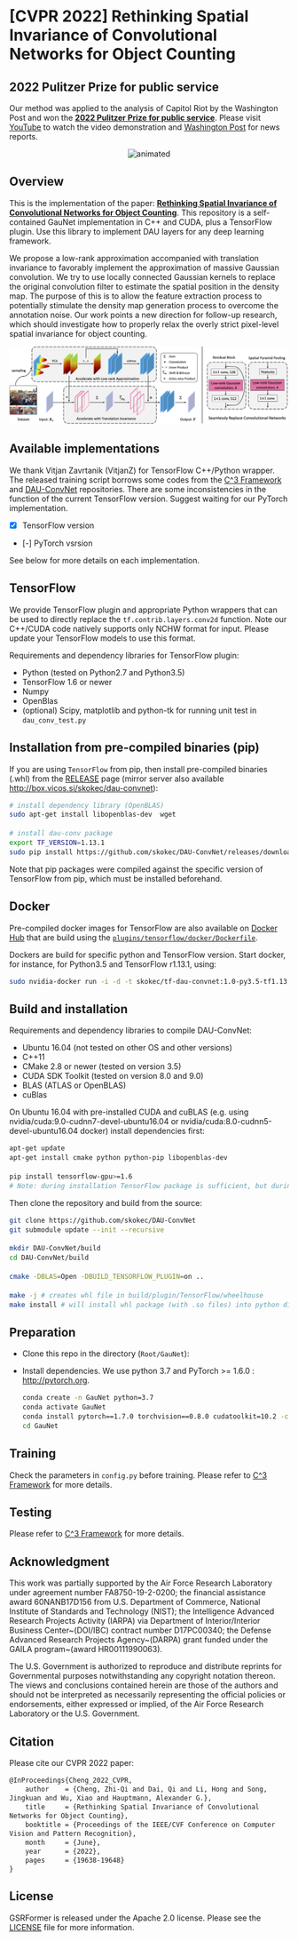 # [CVPR 2022] Rethinking Spatial Invariance of Convolutional Networks for Object Counting


## 2022 Pulitzer Prize for public service
Our method was applied to the analysis of Capitol Riot by the Washington Post and won the [**2022 Pulitzer Prize for public service**](https://www.pulitzer.org/prize-winners-by-year). Please visit [YouTube](https://www.youtube.com/watch?v=WiZ51V5M0C8&ab_channel=Zhi-QiCheng) to watch the video demonstration and 
[Washington Post](https://www.washingtonpost.com/investigations/interactive/2021/dc-police-records-capitol-riot/) for news reports.

<p align="center">
  <img src="./figures/demo.gif" alt="animated" />
</p>


## Overview
This is the implementation of the paper: [**Rethinking Spatial Invariance of Convolutional Networks for Object Counting**](https://arxiv.org/pdf/2206.05253.pdf). This repository is a self-contained GauNet implementation in C++ and CUDA, plus a TensorFlow plugin. Use this library to implement DAU layers for any deep learning framework.

We propose a low-rank approximation accompanied with translation invariance to favorably implement the approximation of massive Gaussian convolution. We try to use locally connected Gaussian kernels to replace the original convolution filter to estimate the spatial position in the density map. The purpose of this is to allow the feature extraction process to potentially stimulate the density map generation process to overcome the annotation noise. Our work points a new direction for follow-up research, which should investigate how to properly relax the overly strict pixel-level spatial invariance for object counting.

![framework](./figures/framework.png)


## Available implementations
We thank Vitjan Zavrtanik (VitjanZ) for TensorFlow C++/Python wrapper.
The released training script borrows some codes from the [C^3 Framework](https://github.com/gjy3035/C-3-Framework) and [DAU-ConvNet](https://github.com/skokec/DAU-ConvNet) repositories. There are some inconsistencies in the function of the current TensorFlow version. Suggest waiting for our PyTorch implementation.
- [x] TensorFlow version
- [-] PyTorch vsrsion 

See below for more details on each implementation.


## TensorFlow
We provide TensorFlow plugin and appropriate Python wrappers that can be used to directly replace the `tf.contrib.layers.conv2d` function. Note our C++/CUDA code natively supports only NCHW format for input. Please update your TensorFlow models to use this format. 

Requirements and dependency libraries for TensorFlow plugin:
 * Python (tested on Python2.7 and Python3.5)
 * TensorFlow 1.6 or newer 
 * Numpy
 * OpenBlas
 * (optional) Scipy, matplotlib and python-tk  for running unit test in `dau_conv_test.py`
 
## Installation from pre-compiled binaries (pip)
If you are using `TensorFlow` from pip, then install pre-compiled binaries (.whl) from the [RELEASE](https://github.com/skokec/DAU-ConvNet/releases) page (mirror server also available http://box.vicos.si/skokec/dau-convnet):

```bash
# install dependency library (OpenBLAS)
sudo apt-get install libopenblas-dev  wget

# install dau-conv package
export TF_VERSION=1.13.1
sudo pip install https://github.com/skokec/DAU-ConvNet/releases/download/v1.0/dau_conv-1.0_TF[TF_VERSION]-cp35-cp35m-manylinux1_x86_64.whl
```

Note that pip packages were compiled against the specific version of TensorFlow from pip, which must be installed beforehand.

## Docker 
Pre-compiled docker images for TensorFlow are also available on [Docker Hub](https://hub.docker.com/r/skokec/dau-convnet) that are build using the [`plugins/tensorflow/docker/Dockerfile`](https://github.com/skokec/DAU-ConvNet/blob/master/plugins/tensorflow/docker/Dockerfile). 

Dockers are build for specific python and TensorFlow version. Start docker, for instance, for Python3.5 and TensorFlow r1.13.1, using:

```bash
sudo nvidia-docker run -i -d -t skokec/tf-dau-convnet:1.0-py3.5-tf1.13.1 /bin/bash
```

## Build and installation ##
Requirements and dependency libraries to compile DAU-ConvNet:
 * Ubuntu 16.04 (not tested on other OS and other versions)
 * C++11
 * CMake 2.8 or newer (tested on version 3.5)
 * CUDA SDK Toolkit (tested on version 8.0 and 9.0)
 * BLAS (ATLAS or OpenBLAS)
 * cuBlas

On Ubuntu 16.04 with pre-installed CUDA and cuBLAS (e.g. using nvidia/cuda:9.0-cudnn7-devel-ubuntu16.04 or nvidia/cuda:8.0-cudnn5-devel-ubuntu16.04 docker) install dependencies first:

```bash
apt-get update
apt-get install cmake python python-pip libopenblas-dev
 
pip install tensorflow-gpu>=1.6
# Note: during installation TensorFlow package is sufficient, but during running, the TensorFlow-GPU is required.
```

Then clone the repository and build from the source:
```bash
git clone https://github.com/skokec/DAU-ConvNet
git submodule update --init --recursive

mkdir DAU-ConvNet/build
cd DAU-ConvNet/build

cmake -DBLAS=Open -DBUILD_TENSORFLOW_PLUGIN=on ..

make -j # creates whl file in build/plugin/TensorFlow/wheelhouse
make install # will install whl package (with .so files) into python dist-packages folder 

```

## Preparation 
- Clone this repo in the directory (```Root/GauNet```):
- Install dependencies. We use python 3.7 and PyTorch >= 1.6.0 : http://pytorch.org.

    ```bash
    conda create -n GauNet python=3.7
    conda activate GauNet
    conda install pytorch==1.7.0 torchvision==0.8.0 cudatoolkit=10.2 -c pytorch
    cd GauNet
    ```

## Training
Check the parameters in ```config.py``` before training.
Please refer to [C^3 Framework](https://github.com/gjy3035/C-3-Framework) for more details.

## Testing
Please refer to [C^3 Framework](https://github.com/gjy3035/C-3-Framework) for more details.

## Acknowledgment
This work was partially supported by the Air Force Research Laboratory under agreement number FA8750-19-2-0200; the financial assistance award 60NANB17D156 from U.S. Department of Commerce, National Institute of Standards and Technology (NIST); the Intelligence Advanced Research Projects Activity (IARPA) via Department of Interior/Interior Business Center~(DOI/IBC) contract number D17PC00340; the Defense Advanced Research Projects Agency~(DARPA) grant funded under the GAILA program~(award HR00111990063).

The U.S. Government is authorized to reproduce and distribute reprints for Governmental purposes notwithstanding any copyright notation thereon. The views and conclusions contained herein are those of the authors and should not be interpreted as necessarily representing the official policies or endorsements, either expressed or implied, of the Air Force Research Laboratory or the U.S. Government.


## Citation
Please cite our CVPR 2022 paper:
```
@InProceedings{Cheng_2022_CVPR,
    author    = {Cheng, Zhi-Qi and Dai, Qi and Li, Hong and Song, Jingkuan and Wu, Xiao and Hauptmann, Alexander G.},
    title     = {Rethinking Spatial Invariance of Convolutional Networks for Object Counting},
    booktitle = {Proceedings of the IEEE/CVF Conference on Computer Vision and Pattern Recognition},
    month     = {June},
    year      = {2022},
    pages     = {19638-19648}
}
```

## License
GSRFormer is released under the Apache 2.0 license. Please see the [LICENSE](LICENSE) file for more information.
